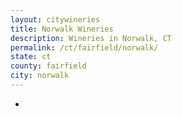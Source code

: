 ```yaml
---
layout: citywineries
title: Norwalk Wineries
description: Wineries in Norwalk, CT
permalink: /ct/fairfield/norwalk/
state: ct
county: fairfield
city: norwalk
---
```

-
